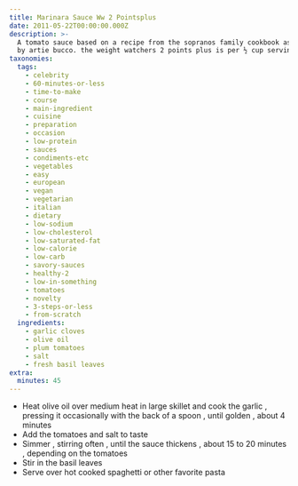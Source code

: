 ```yaml
---
title: Marinara Sauce Ww 2 Pointsplus
date: 2011-05-22T00:00:00.000Z
description: >-
  A tomato sauce based on a recipe from the sopranos family cookbook as compiled
  by artie bucco. the weight watchers 2 points plus is per ½ cup serving.
taxonomies:
  tags:
    - celebrity
    - 60-minutes-or-less
    - time-to-make
    - course
    - main-ingredient
    - cuisine
    - preparation
    - occasion
    - low-protein
    - sauces
    - condiments-etc
    - vegetables
    - easy
    - european
    - vegan
    - vegetarian
    - italian
    - dietary
    - low-sodium
    - low-cholesterol
    - low-saturated-fat
    - low-calorie
    - low-carb
    - savory-sauces
    - healthy-2
    - low-in-something
    - tomatoes
    - novelty
    - 3-steps-or-less
    - from-scratch
  ingredients:
    - garlic cloves
    - olive oil
    - plum tomatoes
    - salt
    - fresh basil leaves
extra:
  minutes: 45
---
```

 - Heat olive oil over medium heat in large skillet and cook the garlic , pressing it occasionally with the back of a spoon , until golden , about 4 minutes
 - Add the tomatoes and salt to taste
 - Simmer , stirring often , until the sauce thickens , about 15 to 20 minutes , depending on the tomatoes
 - Stir in the basil leaves
 - Serve over hot cooked spaghetti or other favorite pasta
